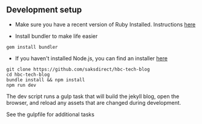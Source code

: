 ## Development setup
- Make sure you have a recent version of Ruby Installed. Instructions [here](https://www.ruby-lang.org/en/documentation/installation/)

- Install bundler to make life easier
```
gem install bundler
```

- If you haven't installed Node.js, you can find an installer [here](https://nodejs.org/en/download/)

```
git clone https://github.com/saksdirect/hbc-tech-blog
cd hbc-tech-blog
bundle install && npm install
npm run dev
```

The dev script runs a gulp task that will build the jekyll blog, open the browser, and reload any assets that are changed during development.

See the gulpfile for additional tasks 
